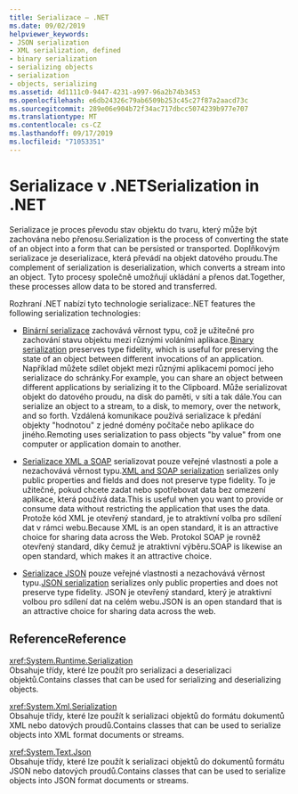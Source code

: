 ```yaml
---
title: Serializace – .NET
ms.date: 09/02/2019
helpviewer_keywords:
- JSON serialization
- XML serialization, defined
- binary serialization
- serializing objects
- serialization
- objects, serializing
ms.assetid: 4d1111c0-9447-4231-a997-96a2b74b3453
ms.openlocfilehash: e6db24326c79ab6509b253c45c27f87a2aacd73c
ms.sourcegitcommit: 289e06e904b72f34ac717dbcc5074239b977e707
ms.translationtype: MT
ms.contentlocale: cs-CZ
ms.lasthandoff: 09/17/2019
ms.locfileid: "71053351"
---
```

# <a name="serialization-in-net"></a><span data-ttu-id="11684-102">Serializace v .NET</span><span class="sxs-lookup"><span data-stu-id="11684-102">Serialization in .NET</span></span>

<span data-ttu-id="11684-103">Serializace je proces převodu stav objektu do tvaru, který může být zachována nebo přenosu.</span><span class="sxs-lookup"><span data-stu-id="11684-103">Serialization is the process of converting the state of an object into a form that can be persisted or transported.</span></span> <span data-ttu-id="11684-104">Doplňkovým serializace je deserializace, která převádí na objekt datového proudu.</span><span class="sxs-lookup"><span data-stu-id="11684-104">The complement of serialization is deserialization, which converts a stream into an object.</span></span> <span data-ttu-id="11684-105">Tyto procesy společně umožňují ukládání a přenos dat.</span><span class="sxs-lookup"><span data-stu-id="11684-105">Together, these processes allow data to be stored and transferred.</span></span>  
  
<span data-ttu-id="11684-106">Rozhraní .NET nabízí tyto technologie serializace:</span><span class="sxs-lookup"><span data-stu-id="11684-106">.NET features the following serialization technologies:</span></span>  
  
- <span data-ttu-id="11684-107">[Binární serializace](binary-serialization.md) zachovává věrnost typu, což je užitečné pro zachování stavu objektu mezi různými voláními aplikace.</span><span class="sxs-lookup"><span data-stu-id="11684-107">[Binary serialization](binary-serialization.md) preserves type fidelity, which is useful for preserving the state of an object between different invocations of an application.</span></span> <span data-ttu-id="11684-108">Například můžete sdílet objekt mezi různými aplikacemi pomocí jeho serializace do schránky.</span><span class="sxs-lookup"><span data-stu-id="11684-108">For example, you can share an object between different applications by serializing it to the Clipboard.</span></span> <span data-ttu-id="11684-109">Může serializovat objekt do datového proudu, na disk do paměti, v síti a tak dále.</span><span class="sxs-lookup"><span data-stu-id="11684-109">You can serialize an object to a stream, to a disk, to memory, over the network, and so forth.</span></span> <span data-ttu-id="11684-110">Vzdálená komunikace používá serializace k předání objekty "hodnotou" z jedné domény počítače nebo aplikace do jiného.</span><span class="sxs-lookup"><span data-stu-id="11684-110">Remoting uses serialization to pass objects "by value" from one computer or application domain to another.</span></span>  
  
- <span data-ttu-id="11684-111">[Serializace XML a SOAP](xml-and-soap-serialization.md) serializovat pouze veřejné vlastnosti a pole a nezachovává věrnost typu.</span><span class="sxs-lookup"><span data-stu-id="11684-111">[XML and SOAP serialization](xml-and-soap-serialization.md) serializes only public properties and fields and does not preserve type fidelity.</span></span> <span data-ttu-id="11684-112">To je užitečné, pokud chcete zadat nebo spotřebovat data bez omezení aplikace, která používá data.</span><span class="sxs-lookup"><span data-stu-id="11684-112">This is useful when you want to provide or consume data without restricting the application that uses the data.</span></span> <span data-ttu-id="11684-113">Protože kód XML je otevřený standard, je to atraktivní volba pro sdílení dat v rámci webu.</span><span class="sxs-lookup"><span data-stu-id="11684-113">Because XML is an open standard, it is an attractive choice for sharing data across the Web.</span></span> <span data-ttu-id="11684-114">Protokol SOAP je rovněž otevřený standard, díky čemuž je atraktivní výběru.</span><span class="sxs-lookup"><span data-stu-id="11684-114">SOAP is likewise an open standard, which makes it an attractive choice.</span></span>  
  
- <span data-ttu-id="11684-115">[Serializace JSON](system-text-json-overview.md) pouze veřejné vlastnosti a nezachovává věrnost typu.</span><span class="sxs-lookup"><span data-stu-id="11684-115">[JSON serialization](system-text-json-overview.md) serializes only public properties and does not preserve type fidelity.</span></span> <span data-ttu-id="11684-116">JSON je otevřený standard, který je atraktivní volbou pro sdílení dat na celém webu.</span><span class="sxs-lookup"><span data-stu-id="11684-116">JSON is an open standard that is an attractive choice for sharing data across the web.</span></span>

## <a name="reference"></a><span data-ttu-id="11684-117">Reference</span><span class="sxs-lookup"><span data-stu-id="11684-117">Reference</span></span>

<xref:System.Runtime.Serialization>  
<span data-ttu-id="11684-118">Obsahuje třídy, které lze použít pro serializaci a deserializaci objektů.</span><span class="sxs-lookup"><span data-stu-id="11684-118">Contains classes that can be used for serializing and deserializing objects.</span></span>
  
<xref:System.Xml.Serialization>  
<span data-ttu-id="11684-119">Obsahuje třídy, které lze použít k serializaci objektů do formátu dokumentů XML nebo datových proudů.</span><span class="sxs-lookup"><span data-stu-id="11684-119">Contains classes that can be used to serialize objects into XML format documents or streams.</span></span>

<xref:System.Text.Json>  
<span data-ttu-id="11684-120">Obsahuje třídy, které lze použít k serializaci objektů do dokumentů formátu JSON nebo datových proudů.</span><span class="sxs-lookup"><span data-stu-id="11684-120">Contains classes that can be used to serialize objects into JSON format documents or streams.</span></span>
